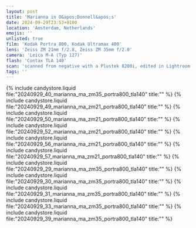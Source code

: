 ```yaml
---
layout: post
title: 'Marianna in O&apos;Donnell&apos;s'
date: 2024-09-29T23:53+0100
location: 'Amsterdam, Netherlands'
emojis: ''
unlisted: true
film: 'Kodak Portra 800, Kodak Ultramax 400'
lens: 'Zeiss ZM 21mm f/2.8, Zeiss ZM 35mm f/2.0'
camera: 'Leica M-A (Typ 127)'
flash: 'Contax TLA 140'
scan: 'scanned from negative with a Plustek 8200i, edited in Lightroom'
tags: ''
---
```


{% include candystore.liquid file:"20240929_40_marianna_ma_zm35_portra800_tla140" title:"" %}
{% include candystore.liquid file:"20240929_49_marianna_ma_zm21_portra800_tla140" title:"" %}
{% include candystore.liquid file:"20240929_50_marianna_ma_zm21_portra800_tla140" title:"" %}
{% include candystore.liquid file:"20240929_52_marianna_ma_zm21_portra800_tla140" title:"" %}
{% include candystore.liquid file:"20240929_56_marianna_ma_zm21_portra800_tla140" title:"" %}
{% include candystore.liquid file:"20240929_57_marianna_ma_zm21_portra800_tla140" title:"" %}
{% include candystore.liquid file:"20240929_29_marianna_ma_zm35_portra800_tla140" title:"" %}
{% include candystore.liquid file:"20240929_30_marianna_ma_zm35_portra800_tla140" title:"" %}
{% include candystore.liquid file:"20240929_31_marianna_ma_zm35_portra800_tla140" title:"" %}
{% include candystore.liquid file:"20240929_33_marianna_ma_zm35_portra800_tla140" title:"" %}
{% include candystore.liquid file:"20240929_39_marianna_ma_zm35_portra800_tla140" title:"" %}